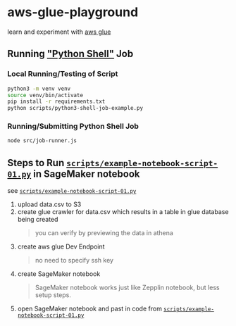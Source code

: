 # aws-glue-playground

learn and experiment with [aws glue](https://aws.amazon.com/glue/)

## Running ["Python Shell"](https://docs.aws.amazon.com/glue/latest/dg/add-job-python.html) Job

### Local Running/Testing of Script

```sh
python3 -m venv venv
source venv/bin/activate
pip install -r requirements.txt
python scripts/python3-shell-job-example.py
```

### Running/Submitting Python Shell Job

```sh
node src/job-runner.js
```

## Steps to Run [`scripts/example-notebook-script-01.py`](scripts/example-notebook-script-01.py) in SageMaker notebook

see [`scripts/example-notebook-script-01.py`](scripts/example-notebook-script-01.py)

1. upload data.csv to S3
1. create glue crawler for data.csv which results in a table in glue database being created
    > you can verify by previewing the data in athena
1. create aws glue Dev Endpoint
    > no need to specify ssh key
1. create SageMaker notebook
    > SageMaker notebook works just like Zepplin notebook, but less setup steps.
1. open SageMaker notebook and past in code from [`scripts/example-notebook-script-01.py`](scripts/example-notebook-script-01.py)
